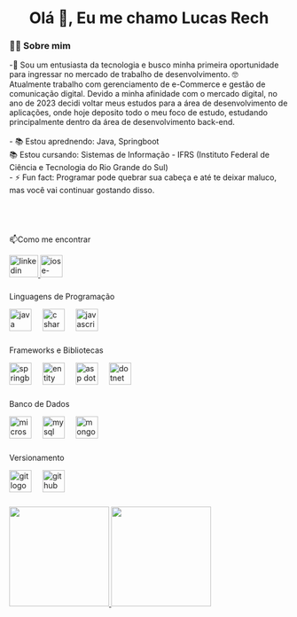 <h1 align="center">Olá 👋, Eu me chamo Lucas Rech</h1>

###
<h3 align="left">👩‍💻  Sobre mim</h3>

<p align="left">-🔭 Sou um entusiasta da tecnologia e busco minha primeira oportunidade para ingressar no mercado de trabalho de desenvolvimento. 🤓<br> Atualmente trabalho com gerenciamento de e-Commerce e gestão de comunicação digital. Devido a minha afinidade com o mercado digital, no ano de 2023 decidi voltar meus estudos para a área de desenvolvimento de aplicações, onde hoje deposito todo o meu foco de estudo, estudando principalmente dentro da área de desenvolvimento back-end.<br><br>- 📚 Estou aprednendo: Java, Springboot<br> 📚 Estou cursando: Sistemas de Informação - IFRS (Instituto Federal de Ciência e Tecnologia do Rio Grande do Sul)<br>- ⚡ Fun fact: Programar pode quebrar sua cabeça e até te deixar maluco, mas você vai continuar gostando disso.</p>

###

<br><br>
<p align="left">📫Como me encontrar</p>

<div align="left">
  <a href="https://www.linkedin.com/in/rechlucas/" target="_blank">
    <img src="https://raw.githubusercontent.com/maurodesouza/profile-readme-generator/master/src/assets/icons/social/linkedin/default.svg" width="52" height="40" alt="linkedin logo"  />
  </a>
  <a href="mailto:lucasrech00@gmail.com?subject=Contato GitHubl&body="Olá, Lucas! Encontrei seu perfil no GitHub e gostaria de entrar em contato com você para conversarmos melhor">
    <img src="https://upload.wikimedia.org/wikipedia/commons/4/4e/Mail_%28iOS%29.svg" height="40" alt="ios e-mail logo" />
  </a>
</div>

  ###

<p align="left">Linguagens de Programação</p>
<div align="left">

  <img src="https://upload.wikimedia.org/wikipedia/pt/3/30/Java_programming_language_logo.svg" height="40" alt="java logo"  />
  <img width="12" />
  <img src="https://cdn.worldvectorlogo.com/logos/c--4.svg" height="40" alt="c sharp logo"  />
  <img width="12" />
  <img src="https://cdn.jsdelivr.net/gh/devicons/devicon/icons/javascript/javascript-original.svg" height="40" alt="javascript logo"  />
</div>
 
  ###

<p align="left">Frameworks e Bibliotecas</p>
<div align="left">

  <img src="https://upload.wikimedia.org/wikipedia/commons/7/79/Spring_Boot.svg" height="40" alt="springboot logo"  />
  <img width="12" />
  <img src="https://codeopinion.com/wp-content/uploads/2017/10/Bitmap-MEDIUM_Entity-Framework-Core-Logo_2colors_Square_Boxed_RGB.png" height="40" alt="entity framework logo"  />
  <img width="12" />
  <img src="https://pgroene.files.wordpress.com/2018/02/asp-net-core-logo-1.png" height="40" alt="asp dot net core logo"  />
  <img width="12" />
  <img src="https://styles.redditmedia.com/t5_2odyx7/styles/communityIcon_19sk0x18irz41.png?width=256&s=6c4e3deb2a7f1b77281e0baaf0210c7100a72073" height="40" alt="dotnet maui logo"  />
</div>

###

<p align="left">Banco de Dados</p>
<div align="left">
  <img src="https://cdn.simpleicons.org/microsoftsqlserver/CC2927" height="40" alt="microsoftsqlserver logo"  />
  <img width="12" />
  <img src="https://cdn.jsdelivr.net/gh/devicons/devicon/icons/mysql/mysql-original.svg" height="40" alt="mysql logo"  />
  <img width="12" />
  <img src="https://cdn.jsdelivr.net/gh/devicons/devicon/icons/mongodb/mongodb-original.svg" height="40" alt="mongodb logo"  />
</div>

###

<p align="left">Versionamento</p>
<div align="left">
  <img src="https://cdn.jsdelivr.net/gh/devicons/devicon/icons/git/git-original.svg" height="40" alt="git logo"  />
  <img width="12" />
  <img src="https://skillicons.dev/icons?i=github" height="40" alt="github logo"  />
</div>

###

<div>
<a href="https://github.com/Cartaloop">
<img loading="lazy" height="180em" src="https://github-readme-stats.vercel.app/api/top-langs/?username=Cartaloop&layout=compact&langs_count=7&theme=dracula"/>
<img loading="lazy" height="180em" src="https://github-readme-stats.vercel.app/api?username=Cartaloop&show_icons=true&theme=dracula&include_all_commits=true&count_private=true"/>
</div>


